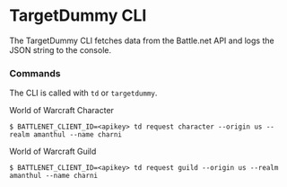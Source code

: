 # TargetDummy CLI

The TargetDummy CLI fetches data from the Battle.net API and logs the JSON string to the console.

### Commands

The CLI is called with `td` or `targetdummy`.

World of Warcraft Character
```
$ BATTLENET_CLIENT_ID=<apikey> td request character --origin us --realm amanthul --name charni
```

World of Warcraft Guild
```
$ BATTLENET_CLIENT_ID=<apikey> td request guild --origin us --realm amanthul --name charni
```
